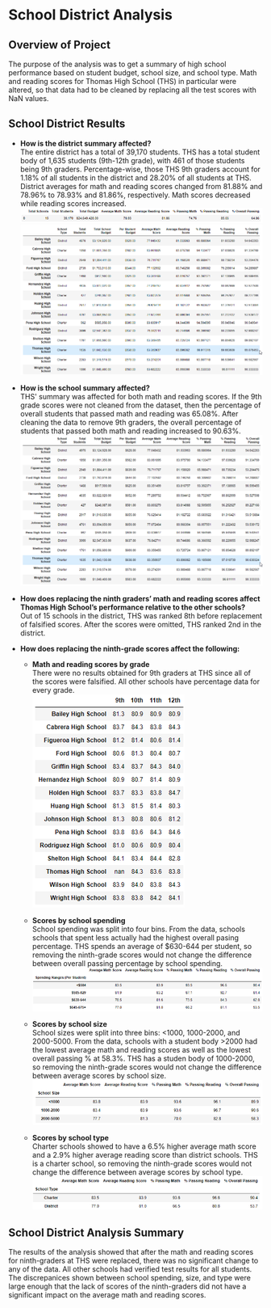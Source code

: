 # School District Analysis

## Overview of Project
The purpose of the analysis was to get a summary of high school performance based on student budget, school size, and school type. Math and reading scores for Thomas High School (THS) in particular were altered, so that data had to be cleaned by replacing all the test scores with NaN values.

## School District Results
- **How is the district summary affected?** <br/>
The entire district has a total of 39,170 students. THS has a total student body of 1,635 students (9th-12th grade), with 461 of those students being 9th graders. Percentage-wise, those THS 9th graders account for 1.18% of all students in the district and 28.20% of all students at THS. District averages for math and reading scores changed from 81.88% and 78.96% to 78.93% and 81.86%, respectively. Math scores decreased while reading scores increased.
![Disctrict Summary](Resources/district_summary.png)<br/>
![Uncleaned Per School Summary](Resources/per_school_summary_uncleaned.png)<br/>

- **How is the school summary affected?** <br/>
THS' summary was affected for both math and reading scores. If the 9th grade scores were not cleaned from the dataset, then the percentage of overall students that passed math and reading was 65.08%. After cleaning the data to remove 9th graders, the overall percentage of students that passed both math and reading increased to 90.63%.<br/>
![Cleaned Per School Summary](Resources/per_school_summary_cleaned.png)

- **How does replacing the ninth graders’ math and reading scores affect Thomas High School’s performance relative to the other schools?** <br/>
Out of 15 schools in the district, THS was ranked 8th before replacement of falsified scores. After the scores were omitted, THS ranked 2nd in the district.<br/>

- **How does replacing the ninth-grade scores affect the following:** <br/>

    - **Math and reading scores by grade** <br/>
    There were no results obtained for 9th graders at THS since all of the scores were falsified. All other schools have percentage data for every grade.<br/>
    ![Math and reading scores by grade](Resources/scores_by_grade.png)
    
    - **Scores by school spending** <br/>
    School spending was split into four bins. From the data, schools schools that spent less actually had the highest overall pasing percentage. THS spends an average of $630-644 per student, so removing the ninth-grade scores would not change the difference between overall passing percentage by school spending.<br/>
    ![Scores by school spending](Resources/scores_by_school_spending.png)
    
    - **Scores by school size** <br/>
    School sizes were split into three bins: <1000, 1000-2000, and 2000-5000. From the data, schools with a student body >2000 had the lowest average math and reading scores as well as the lowest overall passing % at 58.3%. THS has a studen body of 1000-2000, so removing the ninth-grade scores would not change the difference between average scores by school size.<br/>
    ![Scores by school size](Resources/scores_by_school_size.png)
    
    - **Scores by school type** <br/>
    Charter schools showed to have a 6.5% higher average math score and a 2.9% higher average reading score than district schools. THS is a charter school, so removing the ninth-grade scores would not change the difference between average scores by school type.<br/>
    ![Scores by school type](Resources/scores_by_school_type.png)
    

## School District Analysis Summary
The results of the analysis showed that after the math and reading scores for ninth-graders at THS were replaced, there was no significant change to any of the data. All other schools had verified test results for all students. The discrepanices shown between school spending, size, and type were large enough that the lack of scores of the ninth-graders did not have a significant impact on the average math and reading scores.
